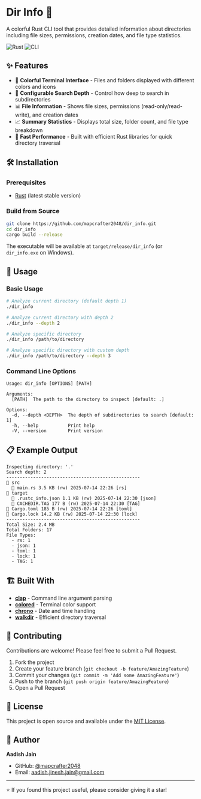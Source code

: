 # Dir Info 📁

A colorful Rust CLI tool that provides detailed information about directories including file sizes, permissions, creation dates, and file type statistics.

![Rust](https://img.shields.io/badge/rust-%23000000.svg?style=for-the-badge&logo=rust&logoColor=white)
![CLI](https://img.shields.io/badge/CLI-Tool-blue?style=for-the-badge)

## ✨ Features

- 🎨 **Colorful Terminal Interface** - Files and folders displayed with different colors and icons
- 📏 **Configurable Search Depth** - Control how deep to search in subdirectories
- 📊 **File Information** - Shows file sizes, permissions (read-only/read-write), and creation dates
- 📈 **Summary Statistics** - Displays total size, folder count, and file type breakdown
- 🚀 **Fast Performance** - Built with efficient Rust libraries for quick directory traversal

## 🛠️ Installation

### Prerequisites
- [Rust](https://rustup.rs/) (latest stable version)

### Build from Source
```bash
git clone https://github.com/mapcrafter2048/dir_info.git
cd dir_info
cargo build --release
```

The executable will be available at `target/release/dir_info` (or `dir_info.exe` on Windows).

## 🚀 Usage

### Basic Usage
```bash
# Analyze current directory (default depth 1)
./dir_info

# Analyze current directory with depth 2
./dir_info --depth 2

# Analyze specific directory
./dir_info /path/to/directory

# Analyze specific directory with custom depth
./dir_info /path/to/directory --depth 3
```

### Command Line Options
```
Usage: dir_info [OPTIONS] [PATH]

Arguments:
  [PATH]  The path to the directory to inspect [default: .]

Options:
  -d, --depth <DEPTH>  The depth of subdirectories to search [default: 1]
  -h, --help           Print help
  -V, --version        Print version
```

## 📋 Example Output

```
Inspecting directory: '.'
Search depth: 2
--------------------------------------------------
📁 src
  📄 main.rs 3.5 KB (rw) 2025-07-14 22:26 [rs]
📁 target
  📄 .rustc_info.json 1.1 KB (rw) 2025-07-14 22:30 [json]
  📄 CACHEDIR.TAG 177 B (rw) 2025-07-14 22:30 [TAG]
📄 Cargo.toml 185 B (rw) 2025-07-14 22:26 [toml]
📄 Cargo.lock 14.2 KB (rw) 2025-07-14 22:30 [lock]
--------------------------------------------------
Total Size: 2.4 MB
Total Folders: 17
File Types:
  - rs: 1
  - json: 1
  - toml: 1
  - lock: 1
  - TAG: 1
```

## 🏗️ Built With

- **[clap](https://crates.io/crates/clap)** - Command line argument parsing
- **[colored](https://crates.io/crates/colored)** - Terminal color support
- **[chrono](https://crates.io/crates/chrono)** - Date and time handling
- **[walkdir](https://crates.io/crates/walkdir)** - Efficient directory traversal

## 🤝 Contributing

Contributions are welcome! Please feel free to submit a Pull Request.

1. Fork the project
2. Create your feature branch (`git checkout -b feature/AmazingFeature`)
3. Commit your changes (`git commit -m 'Add some AmazingFeature'`)
4. Push to the branch (`git push origin feature/AmazingFeature`)
5. Open a Pull Request

## 📄 License

This project is open source and available under the [MIT License](LICENSE).

## 👤 Author

**Aadish Jain**
- GitHub: [@mapcrafter2048](https://github.com/mapcrafter2048)
- Email: aadish.jinesh.jain@gmail.com

---

⭐ If you found this project useful, please consider giving it a star!
